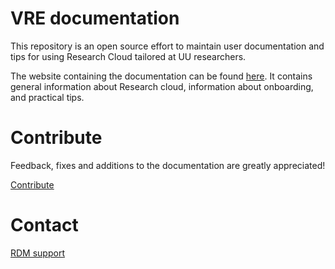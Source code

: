 # VRE documentation

This repository is an open source effort to maintain user documentation and tips for using Research Cloud tailored at UU researchers.

The website containing the documentation can be found [here](https://utrechtuniversity.github.io/vre-docs/). It contains general information about Research cloud, information about onboarding, and practical tips.

# Contribute

Feedback, fixes and additions to the documentation are greatly appreciated!

[Contribute](CONTRIBUTING.md)

# Contact

[RDM support](https://www.uu.nl/en/research/research-data-management/tools-services/software-and-computing/virtual-research-environments)

